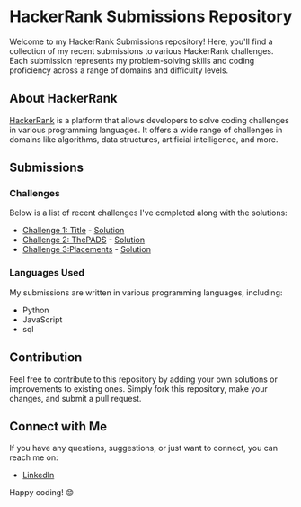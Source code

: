 # HackerRank Submissions Repository

Welcome to my HackerRank Submissions repository! Here, you'll find a collection of my recent submissions to various HackerRank challenges. Each submission represents my problem-solving skills and coding proficiency across a range of domains and difficulty levels.

## About HackerRank

[HackerRank](https://www.hackerrank.com/) is a platform that allows developers to solve coding challenges in various programming languages. It offers a wide range of challenges in domains like algorithms, data structures, artificial intelligence, and more.

## Submissions

### Challenges

Below is a list of recent challenges I've completed along with the solutions:

- [Challenge 1: Title](https://www.hackerrank.com/challenges/sql-projects/problem) - [Solution](https://www.hackerrank.com/challenges/sql-projects/submissions/code/361496011)
- [Challenge 2: ThePADS](https://www.hackerrank.com/challenges/the-pads/problem) - [Solution](https://www.hackerrank.com/challenges/the-pads/submissions/code/348601759)
- [Challenge 3:Placements](https://www.hackerrank.com/challenges/placements/problem) - [Solution](https://www.hackerrank.com/challenges/placements/submissions/code/371231138)

### Languages Used

My submissions are written in various programming languages, including:

- Python
- JavaScript
- sql

## Contribution

Feel free to contribute to this repository by adding your own solutions or improvements to existing ones. Simply fork this repository, make your changes, and submit a pull request.

## Connect with Me

If you have any questions, suggestions, or just want to connect, you can reach me on:

- [LinkedIn](https://www.linkedin.com/in/deepthibinu)

Happy coding! 😊
```


